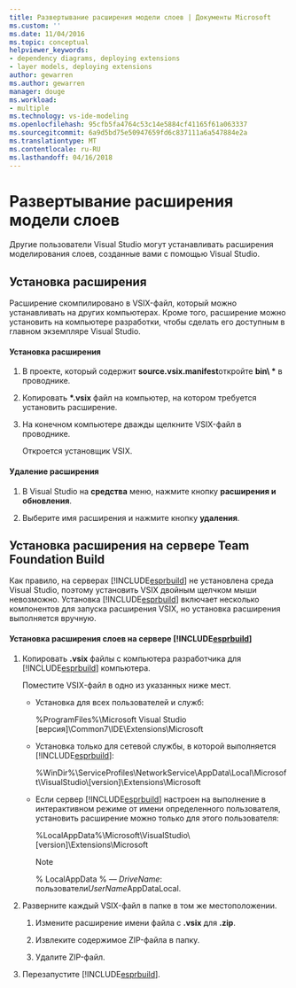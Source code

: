 ```yaml
---
title: Развертывание расширения модели слоев | Документы Microsoft
ms.custom: ''
ms.date: 11/04/2016
ms.topic: conceptual
helpviewer_keywords:
- dependency diagrams, deploying extensions
- layer models, deploying extensions
author: gewarren
ms.author: gewarren
manager: douge
ms.workload:
- multiple
ms.technology: vs-ide-modeling
ms.openlocfilehash: 95cfb5fa4764c53c14e5884cf41165f61a063337
ms.sourcegitcommit: 6a9d5bd75e50947659fd6c837111a6a547884e2a
ms.translationtype: MT
ms.contentlocale: ru-RU
ms.lasthandoff: 04/16/2018
---
```

# <a name="deploy-a-layer-model-extension"></a>Развертывание расширения модели слоев
Другие пользователи Visual Studio могут устанавливать расширения моделирования слоев, созданные вами с помощью Visual Studio.  
  
## <a name="installing-your-extension"></a>Установка расширения  
 Расширение скомпилировано в VSIX-файл, который можно устанавливать на других компьютерах. Кроме того, расширение можно установить на компьютере разработки, чтобы сделать его доступным в главном экземпляре Visual Studio.  
  
#### <a name="to-install-the-extension"></a>Установка расширения  
  
1.  В проекте, который содержит **source.vsix.manifest**откройте **bin\\ \***  в проводнике.  
  
2.  Копировать  **\*.vsix** файл на компьютер, на котором требуется установить расширение.  
  
3.  На конечном компьютере дважды щелкните VSIX-файл в проводнике.  
  
     Откроется установщик VSIX.  
  
#### <a name="to-uninstall-the-extension"></a>Удаление расширения  
  
1.  В Visual Studio на **средства** меню, нажмите кнопку **расширения и обновления**.  
  
2.  Выберите имя расширения и нажмите кнопку **удаления**.  
  
## <a name="installing-an-extension-on-a-team-foundation-build-server"></a>Установка расширения на сервере Team Foundation Build  
 Как правило, на серверах [!INCLUDE[esprbuild](../misc/includes/esprbuild_md.md)] не установлена среда Visual Studio, поэтому установить VSIX двойным щелчком мыши невозможно. Установка [!INCLUDE[esprbuild](../misc/includes/esprbuild_md.md)] включает несколько компонентов для запуска расширения VSIX, но установка расширения выполняется вручную.  
  
#### <a name="to-install-your-layer-extension-on-a-includeesprbuildmiscincludesesprbuildmdmd-server"></a>Установка расширения слоев на сервере [!INCLUDE[esprbuild](../misc/includes/esprbuild_md.md)]  
  
1.  Копировать **.vsix** файлы с компьютера разработчика для [!INCLUDE[esprbuild](../misc/includes/esprbuild_md.md)] компьютера.  
  
     Поместите VSIX-файл в одно из указанных ниже мест.  
  
    -   Установка для всех пользователей и служб:  
  
         %ProgramFiles%\Microsoft Visual Studio [версия]\Common7\IDE\Extensions\Microsoft  
  
    -   Установка только для сетевой службы, в которой выполняется [!INCLUDE[esprbuild](../misc/includes/esprbuild_md.md)]:  
  
         %WinDir%\ServiceProfiles\NetworkService\AppData\Local\Microsoft\VisualStudio\\[version]\Extensions\Microsoft  
  
    -   Если сервер [!INCLUDE[esprbuild](../misc/includes/esprbuild_md.md)] настроен на выполнение в интерактивном режиме от имени определенного пользователя, установить расширение можно только для этого пользователя:  
  
         %LocalAppData%\Microsoft\VisualStudio\\[version]\Extensions\Microsoft  
  
        > [!NOTE]
        >  % LocalAppData % — *DriveName*: пользователи*UserName*AppDataLocal.  
  
2.  Разверните каждый VSIX-файл в папке в том же местоположении.  
  
    1.  Измените расширение имени файла с **.vsix** для **.zip**.  
  
    2.  Извлеките содержимое ZIP-файла в папку.  
  
    3.  Удалите ZIP-файл.  
  
3.  Перезапустите [!INCLUDE[esprbuild](../misc/includes/esprbuild_md.md)].
